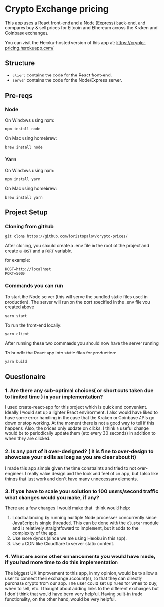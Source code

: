 # Crypto Exchange pricing

This app uses a React front-end and a Node (Express) back-end, and compares buy & sell prices for Bitcoin and Ethereum across
the Kraken and Coinbase exchanges.

You can visit the Heroku-hosted version of this app at: https://crypto-pricing.herokuapp.com/

## Structure

- `client` contains the code for the React front-end.
- `server` contains the code for the Node/Express server.

## Pre-reqs

### Node

On Windows using npm:

```
npm install node
```

On Mac using homebrew:
```
brew install node
```

### Yarn

On Windows using npm:

```
npm install yarn
```

On Mac using homebrew:
```
brew install yarn
```

## Project Setup

### Cloning from github

```
git clone https://github.com/boristopalov/crypto-prices/
```

After cloning, you should create a .env file in the root of the project and create a `HOST` and a `PORT` variable.

for example:
```
HOST=http://localhost
PORT=5000
```

### Commands you can run 

To start the Node server (this will serve the bundled static files used in production). The server will run on the port specified in the .env file you created above
```
yarn start
```

To run the front-end locally:
```
yarn client
```

After running these two commands you should now have the server running 


To bundle the React app into static files for production:
```
yarn build
```


## Questionaire

### 1. Are there any sub-optimal choices( or short cuts taken due to limited time ) in your implementation?

I used create-react-app for this project which is quick and convenient. Ideally I would set up a lighter React environment. I also would have liked to have some error handling in the case that the Kraken or Coinbase APIs go down or stop working. At the moment there is not a good way to tell if this happens. Also, the prices only update on clicks, I think a useful change would be to periodically update them (etc every 30 seconds) in addition to when they are clicked.

### 2. Is any part of it over-designed? ( It is fine to over-design to showcase your skills as long as you are clear about it)

I made this app simple given the time constraints and tried to not over-engineer. I really value design and the look and feel of an app, but I also like things that just work and don't have many unnecessary elements.

### 3. If you have to scale your solution to 100 users/second traffic what changes would you make, if any?

There are a few changes I would make that I think would help:
  1. Load balancing by running multiple Node processes concurrently since JavaScript is single threaded. This can be done with the `cluster` module and is relatively straightfoward to implement, but it adds to the complexity of the app.
  2. Use more dynos (since we are using Heroku in this app).
  3. Use a CDN like Cloudflare to server static content.
### 4. What are some other enhancements you would have made, if you had more time to do this implementation

The biggest UX improvement to this app, in my opinion, would be to allow a user to connect their exchange account(s), so that they can directly purchase crypto from our app. The user could set up rules for when to buy, when to sell, etc. I thought about adding links to the different exchanges but I don't think that would have been very helpful. Having built-in trade functionality, on the other hand, would be very helpful.
